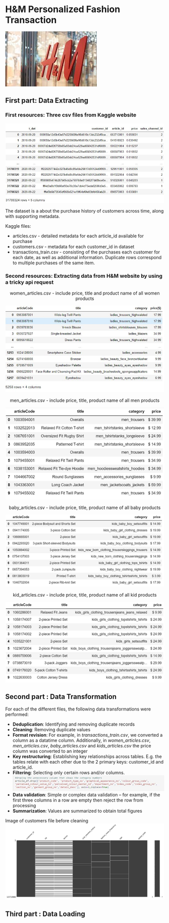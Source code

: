 # H&M Personalized Fashion Transaction
![HM](images/Hm.jpg)


## First part: Data Extracting

### First resources: Three csv files from Kaggle website 

![Tr](images/transaction_data.JPG)

The dataset is a about the purchase history of customers across time, along with supporting metadata.

Kaggle files:

-	articles.csv - detailed metadata for each article_id available for purchase
-	customers.csv - metadata for each customer_id in dataset
-	transactions_train.csv -  consisting of the purchases each customer for each date, as well as additional information. Duplicate rows correspond to multiple purchases of the same item. 

### Second resources: Extracting data from H&M website by using a tricky api request
<div align="center"> women_articles.csv - include price, title and product name of all women products</div>

![WA](images/women_product_from_api.JPG)

<div align="center"> men_articles.csv - include price, title, product name of all men products</div>

![WA](images/men_product_from_api.JPG)

<div align="center"> baby_articles.csv - include price, title, product name of all baby products</div>

![WA](images/baby_product_from_api.JPG)

<div align="center">kid_articles.csv - include price, title, product name of all kid products</div>

![WA](images/kid_product_from_api.JPG)

## Second part : Data Transformation
For each of the different files, the following data transformations were performed:
-  **Deduplication**: Identifying and removing duplicate records
-  **Cleaning**: Removing duplicate values
-  **Format revision**: For example, in *transactions_train.csv*, we converted a column as a datatime column. Additionally, in *women_articles.csv*, *men_articles.csv*, *baby_articles.csv* and *kids_articles.csv* the price column was converted to an integer
-	**Key restructuring**: Establishing key relationships across tables. E.g. the tables relate with each other due to the 2 primary keys: customer_id and article_id.
-	**Filtering**: Selecting only certain rows and/or columns. 
![WA](images/filtering_example.JPG)
-	**Data validation**: Simple or complex data validation – for example, if the first three columns in a row are empty then reject the row from processing
-	**Summarization**: Values are summarized to obtain total figures

Image of customers file before cleaning
![HM](images/customer_df_before_cleaning.JPG)



## Third part : Data Loading











